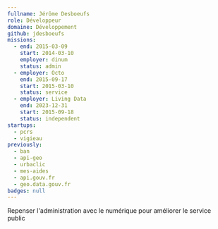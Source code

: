 ```yaml
---
fullname: Jérôme Desboeufs
role: Développeur
domaine: Développement
github: jdesboeufs
missions:
  - end: 2015-03-09
    start: 2014-03-10
    employer: dinum
    status: admin
  - employer: Octo
    end: 2015-09-17
    start: 2015-03-10
    status: service
  - employer: Living Data
    end: 2023-12-31
    start: 2015-09-18
    status: independent
startups:
  - pcrs
  - vigieau
previously:
  - ban
  - api-geo
  - urbaclic
  - mes-aides
  - api.gouv.fr
  - geo.data.gouv.fr
badges: null
---
```

Repenser l'administration avec le numérique pour améliorer le service public
